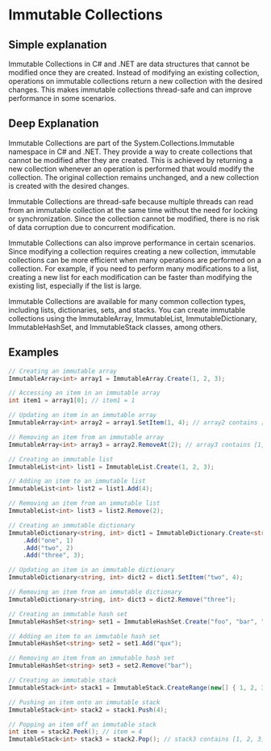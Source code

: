 # Immutable Collections

## Simple explanation

Immutable Collections in C# and .NET are data structures that cannot be modified once they are created. Instead of modifying an existing collection, operations on immutable collections return a new collection with the desired changes. This makes immutable collections thread-safe and can improve performance in some scenarios.

## Deep Explanation

Immutable Collections are part of the System.Collections.Immutable namespace in C# and .NET. They provide a way to create collections that cannot be modified after they are created. This is achieved by returning a new collection whenever an operation is performed that would modify the collection. The original collection remains unchanged, and a new collection is created with the desired changes.

Immutable Collections are thread-safe because multiple threads can read from an immutable collection at the same time without the need for locking or synchronization. Since the collection cannot be modified, there is no risk of data corruption due to concurrent modification.

Immutable Collections can also improve performance in certain scenarios. Since modifying a collection requires creating a new collection, immutable collections can be more efficient when many operations are performed on a collection. For example, if you need to perform many modifications to a list, creating a new list for each modification can be faster than modifying the existing list, especially if the list is large.

Immutable Collections are available for many common collection types, including lists, dictionaries, sets, and stacks. You can create immutable collections using the ImmutableArray, ImmutableList, ImmutableDictionary, ImmutableHashSet, and ImmutableStack classes, among others.

## Examples

```C#
// Creating an immutable array
ImmutableArray<int> array1 = ImmutableArray.Create(1, 2, 3);

// Accessing an item in an immutable array
int item1 = array1[0]; // item1 = 1

// Updating an item in an immutable array
ImmutableArray<int> array2 = array1.SetItem(1, 4); // array2 contains [1, 4, 3]

// Removing an item from an immutable array
ImmutableArray<int> array3 = array2.RemoveAt(2); // array3 contains [1, 4]
```

```C#
// Creating an immutable list
ImmutableList<int> list1 = ImmutableList.Create(1, 2, 3);

// Adding an item to an immutable list
ImmutableList<int> list2 = list1.Add(4);

// Removing an item from an immutable list
ImmutableList<int> list3 = list2.Remove(2);
```

```C#
// Creating an immutable dictionary
ImmutableDictionary<string, int> dict1 = ImmutableDictionary.Create<string, int>()
    .Add("one", 1)
    .Add("two", 2)
    .Add("three", 3);

// Updating an item in an immutable dictionary
ImmutableDictionary<string, int> dict2 = dict1.SetItem("two", 4);

// Removing an item from an immutable dictionary
ImmutableDictionary<string, int> dict3 = dict2.Remove("three");
```

```C#
// Creating an immutable hash set
ImmutableHashSet<string> set1 = ImmutableHashSet.Create("foo", "bar", "baz");

// Adding an item to an immutable hash set
ImmutableHashSet<string> set2 = set1.Add("qux");

// Removing an item from an immutable hash set
ImmutableHashSet<string> set3 = set2.Remove("bar");
```

```C#
// Creating an immutable stack
ImmutableStack<int> stack1 = ImmutableStack.CreateRange(new[] { 1, 2, 3 });

// Pushing an item onto an immutable stack
ImmutableStack<int> stack2 = stack1.Push(4);

// Popping an item off an immutable stack
int item = stack2.Peek(); // item = 4
ImmutableStack<int> stack3 = stack2.Pop(); // stack3 contains [1, 2, 3]
```